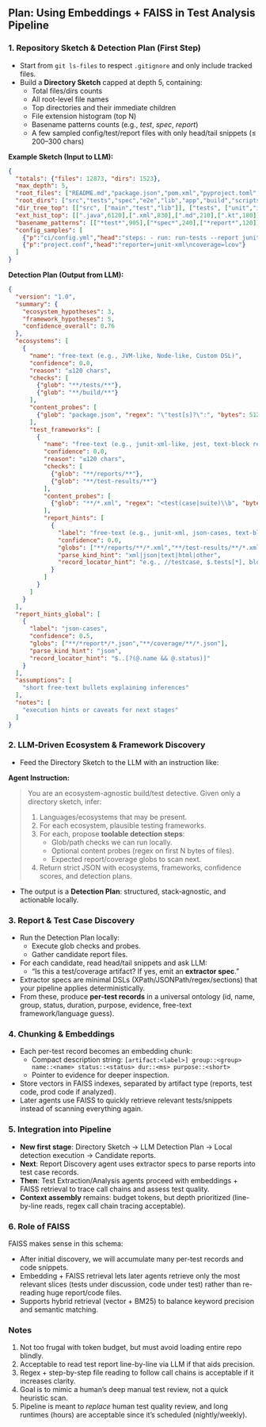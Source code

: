## Plan: Using Embeddings + FAISS in Test Analysis Pipeline

### 1. Repository Sketch & Detection Plan (First Step)

- Start from `git ls-files` to respect `.gitignore` and only include tracked files.
- Build a **Directory Sketch** capped at depth 5, containing:
  - Total files/dirs counts
  - All root-level file names
  - Top directories and their immediate children
  - File extension histogram (top N)
  - Basename patterns counts (e.g., *test*, *spec*, *report*)
  - A few sampled config/test/report files with only head/tail snippets (≤ 200–300 chars)

**Example Sketch (Input to LLM):**

```json
{
  "totals": {"files": 12873, "dirs": 1523},
  "max_depth": 5,
  "root_files": ["README.md","package.json","pom.xml","pyproject.toml","Makefile",".gitlab-ci.yml"],
  "root_dirs": ["src","tests","spec","e2e","lib","app","build","scripts","tools","docs"],
  "dir_tree_top": [["src", ["main","test","lib"]], ["tests", ["unit","integration","e2e"]]],
  "ext_hist_top": [[".java",6120],[".xml",830],[".md",210],[".kt",180]],
  "basename_patterns": [["*test*",905],["*spec*",240],["*report*",120]],
  "config_samples": [
    {"p":"ci/config.yml","head":"steps: - run: run-tests --report junit"},
    {"p":"project.conf","head":"reporter=junit-xml\ncoverage=lcov"}
  ]
}
```

**Detection Plan (Output from LLM):**

```json
{
  "version": "1.0",
  "summary": {
    "ecosystem_hypotheses": 3,
    "framework_hypotheses": 5,
    "confidence_overall": 0.76
  },
  "ecosystems": [
    {
      "name": "free-text (e.g., JVM-like, Node-like, Custom DSL)",
      "confidence": 0.0,
      "reason": "≤120 chars",
      "checks": [
        {"glob": "**/tests/**"},
        {"glob": "**/build/**"}
      ],
      "content_probes": [
        {"glob": "package.json", "regex": "\"test[s]?\":", "bytes": 512}
      ],
      "test_frameworks": [
        {
          "name": "free-text (e.g., junit-xml-like, jest, text-block reporter)",
          "confidence": 0.0,
          "reason": "≤120 chars",
          "checks": [
            {"glob": "**/reports/**"},
            {"glob": "**/test-results/**"}
          ],
          "content_probes": [
            {"glob": "**/*.xml", "regex": "<test(case|suite)\\b", "bytes": 512}
          ],
          "report_hints": [
            {
              "label": "free-text (e.g., junit-xml, json-cases, text-block)",
              "confidence": 0.0,
              "globs": ["**/reports/**/*.xml","**/test-results/**/*.xml"],
              "parse_kind_hint": "xml|json|text|html|other",
              "record_locator_hint": "e.g., //testcase, $.tests[*], block: ^TEST..blank line"
            }
          ]
        }
      ]
    }
  ],
  "report_hints_global": [
    {
      "label": "json-cases",
      "confidence": 0.5,
      "globs": ["**/*report*/*.json","**/coverage/**/*.json"],
      "parse_kind_hint": "json",
      "record_locator_hint": "$..[?(@.name && @.status)]"
    }
  ],
  "assumptions": [
    "short free-text bullets explaining inferences"
  ],
  "notes": [
    "execution hints or caveats for next stages"
  ]
}
```

### 2. LLM‑Driven Ecosystem & Framework Discovery

- Feed the Directory Sketch to the LLM with an instruction like:

**Agent Instruction:**

> You are an ecosystem-agnostic build/test detective. Given only a directory sketch, infer:
>
> 1. Languages/ecosystems that may be present.
> 2. For each ecosystem, plausible testing frameworks.
> 3. For each, propose **toolable detection steps**:
>    - Glob/path checks we can run locally.
>    - Optional content probes (regex on first N bytes of files).
>    - Expected report/coverage globs to scan next.
> 4. Return strict JSON with ecosystems, frameworks, confidence scores, and detection plans.

- The output is a **Detection Plan**: structured, stack‑agnostic, and actionable locally.

### 3. Report & Test Case Discovery

- Run the Detection Plan locally:
  - Execute glob checks and probes.
  - Gather candidate report files.
- For each candidate, read head/tail snippets and ask LLM:
  - “Is this a test/coverage artifact? If yes, emit an **extractor spec**.”
- Extractor specs are minimal DSLs (XPath/JSONPath/regex/sections) that your pipeline applies deterministically.
- From these, produce **per-test records** in a universal ontology (id, name, group, status, duration, purpose, evidence, free-text framework/language guess).

### 4. Chunking & Embeddings

- Each per-test record becomes an embedding chunk:
  - Compact description string: `[artifact:<label>] group::<group> name::<name> status::<status> dur::<ms> purpose::<short>`
  - Pointer to evidence for deeper inspection.
- Store vectors in FAISS indexes, separated by artifact type (reports, test code, prod code if analyzed).
- Later agents use FAISS to quickly retrieve relevant tests/snippets instead of scanning everything again.

### 5. Integration into Pipeline

- **New first stage**: Directory Sketch → LLM Detection Plan → Local detection execution → Candidate reports.
- **Next**: Report Discovery agent uses extractor specs to parse reports into test case records.
- **Then**: Test Extraction/Analysis agents proceed with embeddings + FAISS retrieval to trace call chains and assess test quality.
- **Context assembly** remains: budget tokens, but depth prioritized (line-by-line reads, regex call chain tracing acceptable).

### 6. Role of FAISS

FAISS makes sense in this schema:

- After initial discovery, we will accumulate many per-test records and code snippets.
- Embedding + FAISS retrieval lets later agents retrieve only the most relevant slices (tests under discussion, code under test) rather than re-reading huge report/code files.
- Supports hybrid retrieval (vector + BM25) to balance keyword precision and semantic matching.

### Notes

1. Not too frugal with token budget, but must avoid loading entire repo blindly.
2. Acceptable to read test report line-by-line via LLM if that aids precision.
3. Regex + step-by-step file reading to follow call chains is acceptable if it increases clarity.
4. Goal is to mimic a human’s deep manual test review, not a quick heuristic scan.
5. Pipeline is meant to *replace* human test quality review, and long runtimes (hours) are acceptable since it’s scheduled (nightly/weekly).

